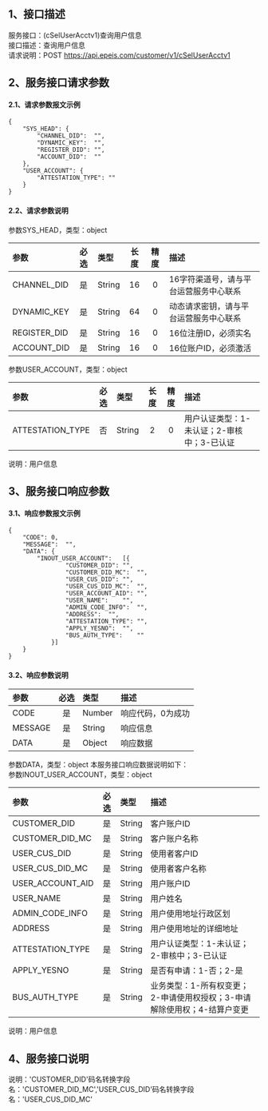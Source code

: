 ## 1、接口描述  
服务接口：(cSelUserAcctv1)查询用户信息  
接口描述：查询用户信息  
请求说明：POST https://api.epeis.com/customer/v1/cSelUserAcctv1  
  
## 2、服务接口请求参数  
#### 2.1、请求参数报文示例  
~~~  
{
	"SYS_HEAD":	{
		"CHANNEL_DID":	"",
		"DYNAMIC_KEY":	"",
		"REGISTER_DID":	"",
		"ACCOUNT_DID":	""
	},
	"USER_ACCOUNT":	{
		"ATTESTATION_TYPE":	""
	}
}  
~~~  
#### 2.2、请求参数说明  
参数SYS_HEAD，类型：object  
  
| 参数 | 必选 | 类型 | 长度 | 精度 | 描述 |  
| :----------------- | :----: | :-------- | :----: | :----: | :---------------- |  
| CHANNEL_DID | 是 | String | 16 | 0 | 16字符渠道号，请与平台运营服务中心联系 |  
| DYNAMIC_KEY | 是 | String | 64 | 0 | 动态请求密钥，请与平台运营服务中心联系 |  
| REGISTER_DID      |  是  | String   | 16 | 0 | 16位注册ID，必须实名 |  
| ACCOUNT_DID       |  是  | String   | 16 | 0 | 16位账户ID，必须激活 |  
  
  
参数USER_ACCOUNT，类型：object  
  
| 参数              | 必选 | 类型     | 长度 | 精度 | 描述             |  
| :----------------- | :----: | :-------- | :----: | :----: | :---------------- |  
| ATTESTATION_TYPE |  否  | String   | 2 | 0 | 用户认证类型：1-未认证；2-审核中；3-已认证 |  
  
说明：用户信息  
  
## 3、服务接口响应参数  
#### 3.1、响应参数报文示例  
~~~  
{
	"CODE":	0,
	"MESSAGE":	"",
	"DATA":	{
		"INOUT_USER_ACCOUNT":	[{
				"CUSTOMER_DID":	"",
				"CUSTOMER_DID_MC":	"",
				"USER_CUS_DID":	"",
				"USER_CUS_DID_MC":	"",
				"USER_ACCOUNT_AID":	"",
				"USER_NAME":	"",
				"ADMIN_CODE_INFO":	"",
				"ADDRESS":	"",
				"ATTESTATION_TYPE":	"",
				"APPLY_YESNO":	"",
				"BUS_AUTH_TYPE":	""
			}]
	}
}  
~~~  
#### 3.2、响应参数说明  
  
| 参数              | 必选 | 类型     | 描述             |  
| :----------------- | :----: | :-------- | :---------------- |  
| CODE | 是 | Number | 响应代码，0为成功 |  
| MESSAGE | 是 | String | 响应信息 |  
| DATA | 是 | Object | 响应数据 |  
  
  
参数DATA，类型：object 本服务接口响应数据说明如下：  
参数INOUT_USER_ACCOUNT，类型：object  
  

| 参数              | 必选 | 类型     | 描述             |  
| :----------------- | :----: | :-------- | :---------------- |  
| CUSTOMER_DID |  是  | String   | 客户账户ID |  
| CUSTOMER_DID_MC |  是  | String   | 客户账户名称 |  
| USER_CUS_DID |  是  | String   | 使用者客户ID |  
| USER_CUS_DID_MC |  是  | String   | 使用者客户名称 |  
| USER_ACCOUNT_AID |  是  | String   | 用户账户ID |  
| USER_NAME |  是  | String   | 用户姓名 |  
| ADMIN_CODE_INFO |  是  | String   | 用户使用地址行政区划 |  
| ADDRESS |  是  | String   | 用户使用地址的详细地址 |  
| ATTESTATION_TYPE |  是  | String   | 用户认证类型：1-未认证；2-审核中；3-已认证 |  
| APPLY_YESNO |  是  | String   | 是否有申请：1-否；2-是 |  
| BUS_AUTH_TYPE |  是  | String   | 业务类型：1-所有权变更；2-申请使用权授权；3-申请解除使用权；4-结算户变更 |  
  
说明：用户信息  
## 4、服务接口说明  
说明：'CUSTOMER_DID'码名转换字段名：'CUSTOMER_DID_MC','USER_CUS_DID'码名转换字段名：'USER_CUS_DID_MC'  
